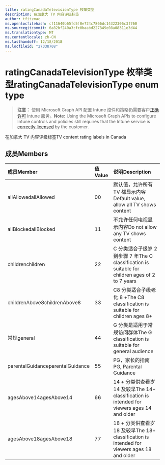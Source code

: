 ```yaml
---
title: ratingCanadaTelevisionType 枚举类型
description: 在加拿大 TV 内容评级标签
author: tfitzmac
ms.openlocfilehash: cf11640b65fd5f0e724c7866dc14322306c3f760
ms.sourcegitcommit: 6a82bf240a3cfc0baabd227349e08a08311e3d44
ms.translationtype: MT
ms.contentlocale: zh-CN
ms.lasthandoff: 12/18/2018
ms.locfileid: "27338708"
---
```

# <a name="ratingcanadatelevisiontype-enum-type"></a><span data-ttu-id="61835-103">ratingCanadaTelevisionType 枚举类型</span><span class="sxs-lookup"><span data-stu-id="61835-103">ratingCanadaTelevisionType enum type</span></span>

> <span data-ttu-id="61835-104">**注意：** 使用 Microsoft Graph API 配置 Intune 控件和策略仍需要客户[正确许可](https://go.microsoft.com/fwlink/?linkid=839381) Intune 服务。</span><span class="sxs-lookup"><span data-stu-id="61835-104">**Note:** Using the Microsoft Graph APIs to configure Intune controls and policies still requires that the Intune service is [correctly licensed](https://go.microsoft.com/fwlink/?linkid=839381) by the customer.</span></span>

<span data-ttu-id="61835-105">在加拿大 TV 内容评级标签</span><span class="sxs-lookup"><span data-stu-id="61835-105">TV content rating labels in Canada</span></span>
## <a name="members"></a><span data-ttu-id="61835-106">成员</span><span class="sxs-lookup"><span data-stu-id="61835-106">Members</span></span>
|<span data-ttu-id="61835-107">成员</span><span class="sxs-lookup"><span data-stu-id="61835-107">Member</span></span>|<span data-ttu-id="61835-108">值</span><span class="sxs-lookup"><span data-stu-id="61835-108">Value</span></span>|<span data-ttu-id="61835-109">说明</span><span class="sxs-lookup"><span data-stu-id="61835-109">Description</span></span>|
|:---|:---|:---|
|<span data-ttu-id="61835-110">allAllowed</span><span class="sxs-lookup"><span data-stu-id="61835-110">allAllowed</span></span>|<span data-ttu-id="61835-111">0</span><span class="sxs-lookup"><span data-stu-id="61835-111">0</span></span>|<span data-ttu-id="61835-112">默认值，允许所有 TV 都显示内容</span><span class="sxs-lookup"><span data-stu-id="61835-112">Default value, allow all TV shows content</span></span>|
|<span data-ttu-id="61835-113">allBlocked</span><span class="sxs-lookup"><span data-stu-id="61835-113">allBlocked</span></span>|<span data-ttu-id="61835-114">1</span><span class="sxs-lookup"><span data-stu-id="61835-114">1</span></span>|<span data-ttu-id="61835-115">不允许任何电视显示内容</span><span class="sxs-lookup"><span data-stu-id="61835-115">Do not allow any TV shows content</span></span>|
|<span data-ttu-id="61835-116">children</span><span class="sxs-lookup"><span data-stu-id="61835-116">children</span></span>|<span data-ttu-id="61835-117">2</span><span class="sxs-lookup"><span data-stu-id="61835-117">2</span></span>|<span data-ttu-id="61835-118">C 分类适合子级岁 2 到步骤 7 年</span><span class="sxs-lookup"><span data-stu-id="61835-118">The C classification is suitable for children ages of 2 to 7 years</span></span>|
|<span data-ttu-id="61835-119">childrenAbove8</span><span class="sxs-lookup"><span data-stu-id="61835-119">childrenAbove8</span></span>|<span data-ttu-id="61835-120">3</span><span class="sxs-lookup"><span data-stu-id="61835-120">3</span></span>|<span data-ttu-id="61835-121">C8 分类适合子级老化 8 +</span><span class="sxs-lookup"><span data-stu-id="61835-121">The C8 classification is suitable for children ages 8+</span></span>|
|<span data-ttu-id="61835-122">常规</span><span class="sxs-lookup"><span data-stu-id="61835-122">general</span></span>|<span data-ttu-id="61835-123">4</span><span class="sxs-lookup"><span data-stu-id="61835-123">4</span></span>|<span data-ttu-id="61835-124">G 分类是适用于常规访问群体</span><span class="sxs-lookup"><span data-stu-id="61835-124">The G classification is suitable for general audience</span></span>|
|<span data-ttu-id="61835-125">parentalGuidance</span><span class="sxs-lookup"><span data-stu-id="61835-125">parentalGuidance</span></span>|<span data-ttu-id="61835-126">5</span><span class="sxs-lookup"><span data-stu-id="61835-126">5</span></span>|<span data-ttu-id="61835-127">PG，家长的指南</span><span class="sxs-lookup"><span data-stu-id="61835-127">PG, Parental Guidance</span></span>|
|<span data-ttu-id="61835-128">agesAbove14</span><span class="sxs-lookup"><span data-stu-id="61835-128">agesAbove14</span></span>|<span data-ttu-id="61835-129">6</span><span class="sxs-lookup"><span data-stu-id="61835-129">6</span></span>|<span data-ttu-id="61835-130">14 + 分类供查看岁 14 及较早</span><span class="sxs-lookup"><span data-stu-id="61835-130">The 14+ classification is intended for viewers ages 14 and older</span></span>|
|<span data-ttu-id="61835-131">agesAbove18</span><span class="sxs-lookup"><span data-stu-id="61835-131">agesAbove18</span></span>|<span data-ttu-id="61835-132">7</span><span class="sxs-lookup"><span data-stu-id="61835-132">7</span></span>|<span data-ttu-id="61835-133">18 + 分类供查看岁 18 及较早</span><span class="sxs-lookup"><span data-stu-id="61835-133">The 18+ classification is intended for viewers ages 18 and older</span></span>|



